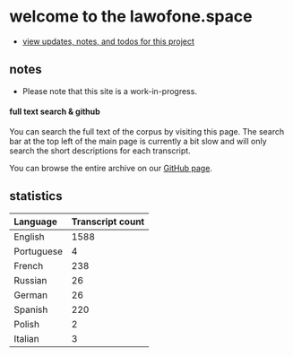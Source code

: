 # welcome to the lawofone.space

* [view updates, notes, and todos for this project](updates)

## notes

+ Please note that this site is a work-in-progress.

#### full text search & github

You can search the full text of the corpus by visiting this page. The search bar at the top left of the main page is currently a bit slow and will only search the short descriptions for each transcript.

You can browse the entire archive on our [GitHub page](https://github.com/latwii/lawofone.space).

## statistics

| Language | Transcript count |
|   :--    |        :--       |
| English | 1588 |
| Portuguese | 4 |
| French | 238 |
| Russian | 26 |
| German | 26 |
| Spanish | 220 |
| Polish | 2 |
| Italian | 3 |
